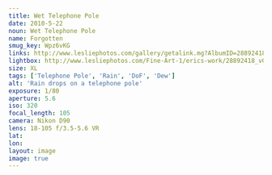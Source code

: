 ```yaml
---
title: Wet Telephone Pole
date: 2010-5-22
noun: Wet Telephone Pole
name: Forgotten
smug_key: Wpz6vKG
links: http://www.lesliephotos.com/gallery/getalink.mg?AlbumID=28892418&AlbumKey=vGKDCF&ImageID=2454839506&ImageKey=Wpz6vKG&how=forum&Page=1
lightbox: http://www.lesliephotos.com/Fine-Art-1/erics-work/28892418_vGKDCF#!i=2454839506&k=Wpz6vKG&lb=1&s=A
size: XL
tags: ['Telephone Pole', 'Rain', 'DoF', 'Dew']
alt: 'Rain drops on a telephone pole'
exposure: 1/80
aperture: 5.6
iso: 320
focal_length: 105
camera: Nikon D90
lens: 18-105 f/3.5-5.6 VR
lat: 
lon: 
layout: image
image: true
---
```

